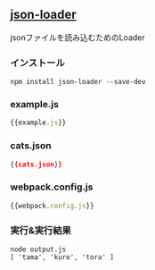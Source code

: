 ## [json-loader](https://github.com/webpack/json-loader)
jsonファイルを読み込むためのLoader

### インストール

```console
npm install json-loader --save-dev 
```

### example.js

```javascript:example.js
{{example.js}}
```

### cats.json

```json:cats.json
{{cats.json}}
```

### webpack.config.js

```javascript:webpack.config.js
{{webpack.config.js}}
```

### 実行&実行結果

```console 
node output.js
[ 'tama', 'kuro', 'tora' ]
```
